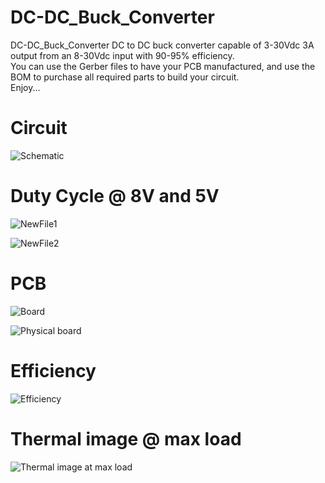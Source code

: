 # DC-DC_Buck_Converter
DC-DC_Buck_Converter DC to DC buck converter capable of 3-30Vdc 3A output from an 8-30Vdc input with 90-95% efficiency.    
You can use the Gerber files to have your PCB manufactured, and use the BOM to purchase all required parts to build your circuit.      
Enjoy...  

# Circuit  
![Schematic](https://user-images.githubusercontent.com/55294493/64899167-f6e48a80-d63e-11e9-9533-1345a9696155.JPG)  

# Duty Cycle @ 8V and 5V
![NewFile1](https://user-images.githubusercontent.com/55325587/65063518-4672d100-d933-11e9-9d27-28c2e784a8bd.png)  

![NewFile2](https://user-images.githubusercontent.com/55325587/65063526-496dc180-d933-11e9-85d2-67d0e546c157.png)  

# PCB
![Board](https://user-images.githubusercontent.com/55294493/64897648-01038a80-d639-11e9-9574-50bb8f996f63.png)  

![Physical board](https://user-images.githubusercontent.com/55325587/65214696-ac5c7700-da5f-11e9-86d6-4bfc0a5f0485.JPG)  

# Efficiency  
![Efficiency](https://user-images.githubusercontent.com/55325587/65214286-428f9d80-da5e-11e9-82d7-abdcd29cfbf0.JPG)  

# Thermal image @ max load  
![Thermal image at max load](https://user-images.githubusercontent.com/55325587/65214702-b41c1b80-da5f-11e9-9c08-422712559737.jpg)
